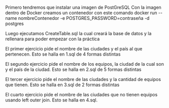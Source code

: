 Primero tendremos que instalar una imagen de PostGreSQL
Con la imagen dentro de Docker creamos un contenedor con este comando
docker run --name nombreContenedor -e POSTGRES_PASSWORD=contraseña -d postgres



Luego ejecutamos CreateTable.sql la cual creará la base de datos y la rellenara para poder empezar con la práctica



El primer ejercicio pide el nombre de las ciudades y el país al que pertenecen.
Esto se halla en 1.sql de 4 formas distintas



El segundo ejercicio pide el nombre de los equipos, la ciudad de la cual son y el país de la ciudad.
Esto se halla en 2.sql de 5 formas distintas



El tercer ejercicio pide el nombre de las ciudades y la cantidad de equipos que tienen.
Esto se halla en 3.sql de 2 formas distintas



El cuarto ejercicio pide el nombre de las ciudades que no tienen equipos usando left outer join.
Esto se halla en 4.sql.
